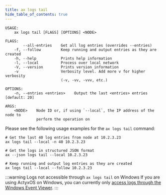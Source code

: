 ```yaml
---
title: ax logs tail
hide_table_of_contents: true
---
```


```text title="Get logs from an ActyxOS node"
USAGE:
    ax logs tail [FLAGS] [OPTIONS] <NODE>

FLAGS:
        --all-entries    Get all log entries (overrides --entries)
    -f, --follow         Keep running and output entries as they are created
    -h, --help           Prints help information
    -l, --local          Process over local network
    -V, --version        Prints version information
    -v                   Verbosity level. Add more v for higher verbosity
                         (-v, -vv, -vvv, etc.)

OPTIONS:
    -n, --entries <entries>    Output the last <entries> entries [default: 20]

ARGS:
    <NODE>    Node ID or, if using `--local`, the IP address of the node to
              perform the operation on
```

Please see the following usage examples for the `ax logs tail` command:

```text title="Example Usage"
# Get the last 40 log entries from node at 10.2.3.23
ax logs tail --local -n 40 10.2.3.23

# Get the logs in structured JSON format
ax --json logs tail --local 10.2.3.23

# Keep running and output log entries as they are created
ax logs tail --local --follow 10.2.3.23
```

:::warning Logs not accessible through `ax logs tail` on Windows
If you are using ActyxOS on Windows, you can currently only [access logs through the Windows Event Viewer](../../os/advanced-guides/actyxos-on-windows#logging-through-the-windows-event-viewer).
:::
